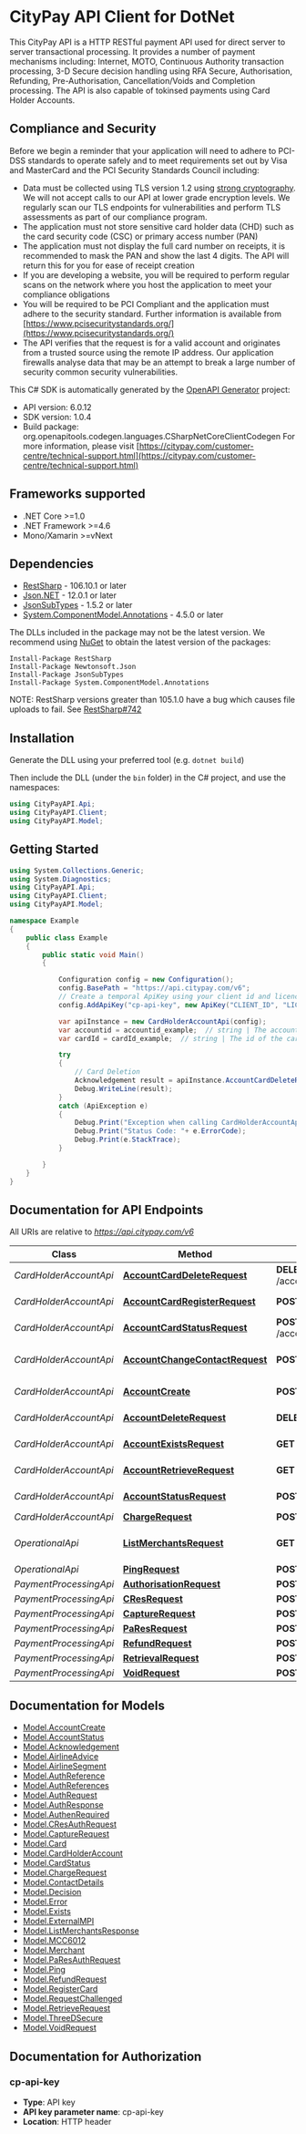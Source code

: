 # CityPay API Client for DotNet


This CityPay API is a HTTP RESTful payment API used for direct server to server transactional processing. It
provides a number of payment mechanisms including: Internet, MOTO, Continuous Authority transaction processing,
3-D Secure decision handling using RFA Secure, Authorisation, Refunding, Pre-Authorisation, Cancellation/Voids and
Completion processing. The API is also capable of tokinsed payments using Card Holder Accounts.

## Compliance and Security
<aside class=\"notice\">
  Before we begin a reminder that your application will need to adhere to PCI-DSS standards to operate safely
  and to meet requirements set out by Visa and MasterCard and the PCI Security Standards Council including:
</aside>

* Data must be collected using TLS version 1.2 using [strong cryptography](#enabled-tls-ciphers). We will not accept calls to our API at
  lower grade encryption levels. We regularly scan our TLS endpoints for vulnerabilities and perform TLS assessments
  as part of our compliance program.
* The application must not store sensitive card holder data (CHD) such as the card security code (CSC) or
  primary access number (PAN)
* The application must not display the full card number on receipts, it is recommended to mask the PAN
  and show the last 4 digits. The API will return this for you for ease of receipt creation
* If you are developing a website, you will be required to perform regular scans on the network where you host the
  application to meet your compliance obligations
* You will be required to be PCI Compliant and the application must adhere to the security standard. Further information
  is available from [https://www.pcisecuritystandards.org/](https://www.pcisecuritystandards.org/)
* The API verifies that the request is for a valid account and originates from a trusted source using the remote IP
  address. Our application firewalls analyse data that may be an attempt to break a large number of security common
  security vulnerabilities.


This C# SDK is automatically generated by the [OpenAPI Generator](https://openapi-generator.tech) project:

- API version: 6.0.12
- SDK version: 1.0.4
- Build package: org.openapitools.codegen.languages.CSharpNetCoreClientCodegen
    For more information, please visit [https://citypay.com/customer-centre/technical-support.html](https://citypay.com/customer-centre/technical-support.html)

<a name="frameworks-supported"></a>
## Frameworks supported
- .NET Core >=1.0
- .NET Framework >=4.6
- Mono/Xamarin >=vNext

<a name="dependencies"></a>
## Dependencies

- [RestSharp](https://www.nuget.org/packages/RestSharp) - 106.10.1 or later
- [Json.NET](https://www.nuget.org/packages/Newtonsoft.Json/) - 12.0.1 or later
- [JsonSubTypes](https://www.nuget.org/packages/JsonSubTypes/) - 1.5.2 or later
- [System.ComponentModel.Annotations](https://www.nuget.org/packages/System.ComponentModel.Annotations) - 4.5.0 or later

The DLLs included in the package may not be the latest version. We recommend using [NuGet](https://docs.nuget.org/consume/installing-nuget) to obtain the latest version of the packages:
```
Install-Package RestSharp
Install-Package Newtonsoft.Json
Install-Package JsonSubTypes
Install-Package System.ComponentModel.Annotations
```

NOTE: RestSharp versions greater than 105.1.0 have a bug which causes file uploads to fail. See [RestSharp#742](https://github.com/restsharp/RestSharp/issues/742)

<a name="installation"></a>
## Installation
Generate the DLL using your preferred tool (e.g. `dotnet build`)

Then include the DLL (under the `bin` folder) in the C# project, and use the namespaces:
```csharp
using CityPayAPI.Api;
using CityPayAPI.Client;
using CityPayAPI.Model;
```
<a name="getting-started"></a>
## Getting Started

```csharp
using System.Collections.Generic;
using System.Diagnostics;
using CityPayAPI.Api;
using CityPayAPI.Client;
using CityPayAPI.Model;

namespace Example
{
    public class Example
    {
        public static void Main()
        {

            Configuration config = new Configuration();
            config.BasePath = "https://api.citypay.com/v6";
            // Create a temporal ApiKey using your client id and licence key
            config.AddApiKey("cp-api-key", new ApiKey("CLIENT_ID", "LICENCE_KEY").GenerateKey();

            var apiInstance = new CardHolderAccountApi(config);
            var accountid = accountid_example;  // string | The account id that refers to the customer's account no. This value will have been provided when setting up the card holder account.
            var cardId = cardId_example;  // string | The id of the card that is presented by a call to retrieve a card holder account.

            try
            {
                // Card Deletion
                Acknowledgement result = apiInstance.AccountCardDeleteRequest(accountid, cardId);
                Debug.WriteLine(result);
            }
            catch (ApiException e)
            {
                Debug.Print("Exception when calling CardHolderAccountApi.AccountCardDeleteRequest: " + e.Message );
                Debug.Print("Status Code: "+ e.ErrorCode);
                Debug.Print(e.StackTrace);
            }

        }
    }
}
```

<a name="documentation-for-api-endpoints"></a>
## Documentation for API Endpoints

All URIs are relative to *https://api.citypay.com/v6*

Class | Method | HTTP request | Description
------------ | ------------- | ------------- | -------------
*CardHolderAccountApi* | [**AccountCardDeleteRequest**](docs/CardHolderAccountApi.md#accountcarddeleterequest) | **DELETE** /account/{accountid}/card/{cardId} | Card Deletion
*CardHolderAccountApi* | [**AccountCardRegisterRequest**](docs/CardHolderAccountApi.md#accountcardregisterrequest) | **POST** /account/{accountid}/register | Card Registration
*CardHolderAccountApi* | [**AccountCardStatusRequest**](docs/CardHolderAccountApi.md#accountcardstatusrequest) | **POST** /account/{accountid}/card/{cardId}/status | Card Status
*CardHolderAccountApi* | [**AccountChangeContactRequest**](docs/CardHolderAccountApi.md#accountchangecontactrequest) | **POST** /account/{accountid}/contact | Contact Details Update
*CardHolderAccountApi* | [**AccountCreate**](docs/CardHolderAccountApi.md#accountcreate) | **POST** /account/create | Account Create
*CardHolderAccountApi* | [**AccountDeleteRequest**](docs/CardHolderAccountApi.md#accountdeleterequest) | **DELETE** /account/{accountid} | Account Deletion
*CardHolderAccountApi* | [**AccountExistsRequest**](docs/CardHolderAccountApi.md#accountexistsrequest) | **GET** /account-exists/{accountid} | Account Exists
*CardHolderAccountApi* | [**AccountRetrieveRequest**](docs/CardHolderAccountApi.md#accountretrieverequest) | **GET** /account/{accountid} | Account Retrieval
*CardHolderAccountApi* | [**AccountStatusRequest**](docs/CardHolderAccountApi.md#accountstatusrequest) | **POST** /account/{accountid}/status | Account Status
*CardHolderAccountApi* | [**ChargeRequest**](docs/CardHolderAccountApi.md#chargerequest) | **POST** /charge | Charge
*OperationalApi* | [**ListMerchantsRequest**](docs/OperationalApi.md#listmerchantsrequest) | **GET** /merchants/{clientid} | List Merchants Request
*OperationalApi* | [**PingRequest**](docs/OperationalApi.md#pingrequest) | **POST** /ping | Ping Request
*PaymentProcessingApi* | [**AuthorisationRequest**](docs/PaymentProcessingApi.md#authorisationrequest) | **POST** /authorise | Authorisation
*PaymentProcessingApi* | [**CResRequest**](docs/PaymentProcessingApi.md#cresrequest) | **POST** /cres | CRes
*PaymentProcessingApi* | [**CaptureRequest**](docs/PaymentProcessingApi.md#capturerequest) | **POST** /capture | Capture
*PaymentProcessingApi* | [**PaResRequest**](docs/PaymentProcessingApi.md#paresrequest) | **POST** /pares | PaRes
*PaymentProcessingApi* | [**RefundRequest**](docs/PaymentProcessingApi.md#refundrequest) | **POST** /refund | Refund
*PaymentProcessingApi* | [**RetrievalRequest**](docs/PaymentProcessingApi.md#retrievalrequest) | **POST** /retrieve | Retrieval
*PaymentProcessingApi* | [**VoidRequest**](docs/PaymentProcessingApi.md#voidrequest) | **POST** /void | Void


<a name="documentation-for-models"></a>
## Documentation for Models

 - [Model.AccountCreate](docs/AccountCreate.md)
 - [Model.AccountStatus](docs/AccountStatus.md)
 - [Model.Acknowledgement](docs/Acknowledgement.md)
 - [Model.AirlineAdvice](docs/AirlineAdvice.md)
 - [Model.AirlineSegment](docs/AirlineSegment.md)
 - [Model.AuthReference](docs/AuthReference.md)
 - [Model.AuthReferences](docs/AuthReferences.md)
 - [Model.AuthRequest](docs/AuthRequest.md)
 - [Model.AuthResponse](docs/AuthResponse.md)
 - [Model.AuthenRequired](docs/AuthenRequired.md)
 - [Model.CResAuthRequest](docs/CResAuthRequest.md)
 - [Model.CaptureRequest](docs/CaptureRequest.md)
 - [Model.Card](docs/Card.md)
 - [Model.CardHolderAccount](docs/CardHolderAccount.md)
 - [Model.CardStatus](docs/CardStatus.md)
 - [Model.ChargeRequest](docs/ChargeRequest.md)
 - [Model.ContactDetails](docs/ContactDetails.md)
 - [Model.Decision](docs/Decision.md)
 - [Model.Error](docs/Error.md)
 - [Model.Exists](docs/Exists.md)
 - [Model.ExternalMPI](docs/ExternalMPI.md)
 - [Model.ListMerchantsResponse](docs/ListMerchantsResponse.md)
 - [Model.MCC6012](docs/MCC6012.md)
 - [Model.Merchant](docs/Merchant.md)
 - [Model.PaResAuthRequest](docs/PaResAuthRequest.md)
 - [Model.Ping](docs/Ping.md)
 - [Model.RefundRequest](docs/RefundRequest.md)
 - [Model.RegisterCard](docs/RegisterCard.md)
 - [Model.RequestChallenged](docs/RequestChallenged.md)
 - [Model.RetrieveRequest](docs/RetrieveRequest.md)
 - [Model.ThreeDSecure](docs/ThreeDSecure.md)
 - [Model.VoidRequest](docs/VoidRequest.md)


<a name="documentation-for-authorization"></a>
## Documentation for Authorization

<a name="cp-api-key"></a>
### cp-api-key

- **Type**: API key
- **API key parameter name**: cp-api-key
- **Location**: HTTP header


